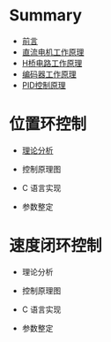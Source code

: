 # Summary

* [前言](README.md)
* [直流电机工作原理](A02.md)
* [H桥电路工作原理](A03.md)
* [编码器工作原理](A04.md)
* [PID控制原理](E08.md)

# 位置环控制

* [理论分析](B01.md)

* 控制原理图

* C 语言实现

* 参数整定

# 速度闭环控制
* 理论分析
* 控制原理图

* C 语言实现

* 参数整定

